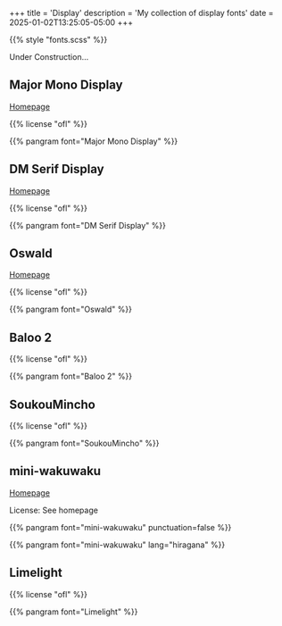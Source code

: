 +++
title = 'Display'
description = 'My collection of display fonts'
date = 2025-01-02T13:25:05-05:00
+++

{{% style "fonts.scss" %}}

Under Construction...

## Major Mono Display

[Homepage](https://github.com/googlefonts/majormono)

{{% license "ofl" %}}

{{% pangram font="Major Mono Display" %}}

## DM Serif Display

[Homepage](https://github.com/googlefonts/dm-fonts)

{{% license "ofl" %}}

{{% pangram font="DM Serif Display" %}}

## Oswald

[Homepage](https://github.com/googlefonts/OswaldFont)

{{% license "ofl" %}}

{{% pangram font="Oswald" %}}

## Baloo 2

{{% license "ofl" %}}

{{% pangram font="Baloo 2" %}}

## SoukouMincho

{{% license "ofl" %}}

{{% pangram font="SoukouMincho" %}}

## mini-wakuwaku

[Homepage](http://mini-design.jp/font/mini-wakuwaku.html)

License: See homepage

{{% pangram font="mini-wakuwaku" punctuation=false %}}

{{% pangram font="mini-wakuwaku" lang="hiragana" %}}

## Limelight

{{% license "ofl" %}}

{{% pangram font="Limelight" %}}
